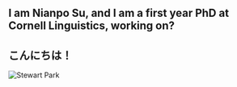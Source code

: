 ## I am Nianpo Su, and I am a first year PhD at Cornell Linguistics, working on? 
## こんにちは！
![Stewart Park](https://user-images.githubusercontent.com/89712943/138384461-ab8188c8-d01a-48cb-8a77-0cf13b3edf68.jpg)
